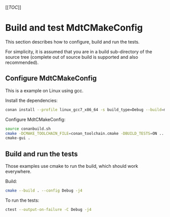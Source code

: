 [[_TOC_]]

# Build and test MdtCMakeConfig

This section describes how to
configure, build and run the tests.

For simplicity,
it is assumed that you are in a build sub-directory of the source tree
(complete out of source build is supported and also recommended).

## Configure MdtCMakeConfig

This is a example on Linux using gcc.

Install the dependencies:
```bash
conan install --profile linux_gcc7_x86_64 -s build_type=Debug --build=missing ../packaging/conan
```

Configure MdtCMakeConfig:
```bash
source conanbuild.sh
cmake -DCMAKE_TOOLCHAIN_FILE=conan_toolchain.cmake -DBUILD_TESTS=ON ..
cmake-gui .
```

## Build and run the tests

Those examples use cmake to run the build,
which should work everywhere.

Build:
```bash
cmake --build . --config Debug -j4
```

To run the tests:
```bash
ctest --output-on-failure -C Debug -j4
```
